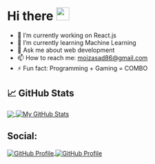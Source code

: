 # Hi there <img src="https://raw.githubusercontent.com/MartinHeinz/MartinHeinz/master/wave.gif" width="30px">
- 🔭 I’m currently working on React.js
- 🌱 I’m currently learning Machine Learning
- 💬 Ask me about web development
- 📫 How to reach me: moizasad86@gmail.com
- ⚡ Fun fact: Programming + Gaming = COMBO 
<!-- 
## 🔧 Technologies & Tools
![](https://img.shields.io/badge/OS-Linux-informational?style=flat&logo=linux&logoColor=white&color=2bbc8a)
![](https://img.shields.io/badge/Editor-IntelliJ_IDEA-informational?style=flat&logo=intellij-idea&logoColor=white&color=2bbc8a)
![](https://img.shields.io/badge/Code-Python-informational?style=flat&logo=python&logoColor=white&color=2bbc8a)
![](https://img.shields.io/badge/Code-JavaScript-informational?style=flat&logo=javascript&logoColor=white&color=2bbc8a)
![](https://img.shields.io/badge/Code-Golang-informational?style=flat&logo=go&logoColor=white&color=2bbc8a)
![](https://img.shields.io/badge/Code-Make-informational?style=flat&logo=cmake&logoColor=white&color=2bbc8a)
![](https://img.shields.io/badge/Code-Vue-informational?style=flat&logo=vue.js&logoColor=white&color=2bbc8a)
![](https://img.shields.io/badge/Shell-Bash-informational?style=flat&logo=gnu-bash&logoColor=white&color=2bbc8a)
![](https://img.shields.io/badge/Tools-PostgreSQL-informational?style=flat&logo=postgresql&logoColor=white&color=2bbc8a)
![](https://img.shields.io/badge/Tools-Docker-informational?style=flat&logo=docker&logoColor=white&color=2bbc8a)
![](https://img.shields.io/badge/Tools-Kubernetes-informational?style=flat&logo=kubernetes&logoColor=white&color=2bbc8a)
![](https://img.shields.io/badge/Tools-Red_Hat_OpenShift-informational?style=flat&logo=red-hat-open-shift&logoColor=white&color=2bbc8a)
![](https://img.shields.io/badge/Cloud-Digital_Ocean-informational?style=flat&logo=digitalocean&logoColor=white&color=2bbc8a)
  -->
## &#x1f4c8; GitHub Stats

<a href="https://github.com/Moiz-Asad">
  <img align="center" src="https://github-readme-stats.vercel.app/api/top-langs/?username=Moiz-Asad&hide=java,html,tex&title_color=ffffff&text_color=c9cacc&icon_color=2bbc8a&bg_color=1d1f21&langs_count=3" />
</a>
<a href="https://github.com/Moiz-Asad/Moiz-Asad">
  <img align="center" src="https://github-readme-stats.vercel.app/api?username=Moiz-Asad&show_icons=true&line_height=27&count_private=true&title_color=ffffff&text_color=c9cacc&icon_color=2bbc8a&bg_color=1d1f21" alt="My GitHub Stats" />
</a>


<!-- links to social media icons -->

## Social:
<a href="https://github.com/Moiz-Asad">
  <img align="center" src="http://i.imgur.com/9I6NRUm.png" alt="GitHub Profile" />
</a>
<a href="https://www.linkedin.com/in/moiz-asad-063b53202/">
  <img align="center" src="https://raw.githubusercontent.com/MartinHeinz/MartinHeinz/master/linkedin-3-16.png" alt="GitHub Profile" />
</a>
